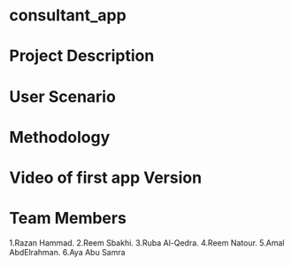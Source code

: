 # consultant_app


# Project Description


# User Scenario


# Methodology


# Video of first app Version


# Team Members

1.Razan Hammad.
2.Reem Sbakhi.
3.Ruba Al-Qedra.
4.Reem Natour.
5.Amal AbdElrahman.
6.Aya Abu Samra 
